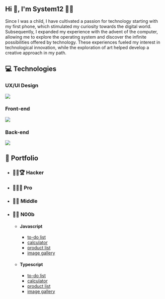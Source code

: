 <!---
system12dev/system12dev is a ✨ special ✨ repository because its `README.md` (this file) appears on your GitHub profile.
You can click the Preview link to take a look at your changes.
--->



<section>
    <h1>Hi 👋, I'm System12 👨‍💻</h1>
    <p>
        Since I was a child, I have cultivated a passion for technology starting with my first phone, which stimulated
        my curiosity towards the digital world. Subsequently, I expanded my experience with the advent of the computer,
        allowing me to explore the operating system and discover the infinite possibilities offered by technology. These
        experiences fueled my interest in technological innovation, while the exploration of art helped develop a
        creative approach in my path.</p>
</section>
<section>
    <h2>💻 Technologies</h2>
    <h3>UX/UI Design</h3>
        <img src="https://skillicons.dev/icons?i=figma,ai,ps" />
    <h3>Front-end</h3>
      <a href="https://skillicons.dev">
    <img src="https://skillicons.dev/icons?i=html,css,sass,js,ts,react,svelte" />
  </a>
    <h3>Back-end</h3>
  <a href="https://skillicons.dev">
    <img src="https://skillicons.dev/icons?i=php,python,nodejs,git,github,vite,docker,firebase,mysql,supabase" />
  </a>


</section>
<section>
    <h2>💼 Portfolio</h2>
    <ul>
        <li>
            <h3>🐱‍💻🏆 Hacker</h3>
        </li>
        <li>
            <h3>👨‍🦳🥇 Pro</h3>
        </li>
        <li>
            <h3>🧔🥈 Middle</h3>
        </li>
        <li>
            <h3>👦🥉 N00b</h3>
            <ul>
                <li>
                    <h4>Javascript</h4>
                    <ul>
                        <li><a href="">to-do list</a></li>
                        <li><a href="https://github.com/system12dev/js-calculator">calculator</a></li>
                        <li><a href="">product list</a></li>
                        <li><a href="">image gallery</a></li>
                    </ul>
                </li>
                <li>
                    <h4>Typescript</h4>
                    <ul>
                        <li><a href="">to-do list</a></li>
                        <li><a href="">calculator</a></li>
                        <li><a href="">product list</a></li>
                        <li><a href="">image gallery</a></li>
                    </ul>
                </li>
            </ul>
        </li>
    </ul>
</section>
